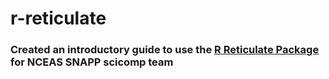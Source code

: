 # r-reticulate

### Created an introductory guide to use the [R Reticulate Package](https://rstudio.github.io/reticulate/index.html) for NCEAS SNAPP scicomp team

